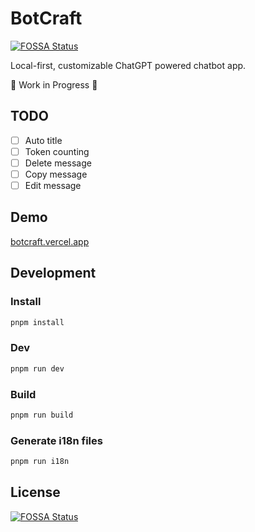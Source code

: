 # BotCraft

[![FOSSA Status](https://app.fossa.com/api/projects/git%2Bgithub.com%2FRel1cx%2Fbotcraft.svg?type=small)](https://app.fossa.com/projects/git%2Bgithub.com%2FRel1cx%2Fbotcraft?ref=badge_small)

Local-first, customizable ChatGPT powered chatbot app.

🚧 Work in Progress 🚧

## TODO

- [ ] Auto title
- [ ] Token counting
- [ ] Delete message
- [ ] Copy message
- [ ] Edit message

## Demo

[botcraft.vercel.app](https://botcraft.vercel.app)

## Development

### Install

```bash
pnpm install
```

### Dev

```bash
pnpm run dev
```

### Build

```bash
pnpm run build
```

### Generate i18n files

```bash
pnpm run i18n
```

## License

[![FOSSA Status](https://app.fossa.com/api/projects/git%2Bgithub.com%2FRel1cx%2Fbotcraft.svg?type=large)](https://app.fossa.com/projects/git%2Bgithub.com%2FRel1cx%2Fbotcraft?ref=badge_large)
